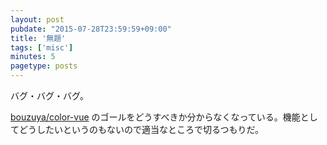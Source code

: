 ```yaml
---
layout: post
pubdate: "2015-07-28T23:59:59+09:00"
title: '無題'
tags: ['misc']
minutes: 5
pagetype: posts
---
```

バグ・バグ・バグ。

[bouzuya/color-vue][] のゴールをどうすべきか分からなくなっている。機能としてどうしたいというのもないので適当なところで切るつもりだ。

[bouzuya/color-vue]: https://github.com/bouzuya/color-vue

